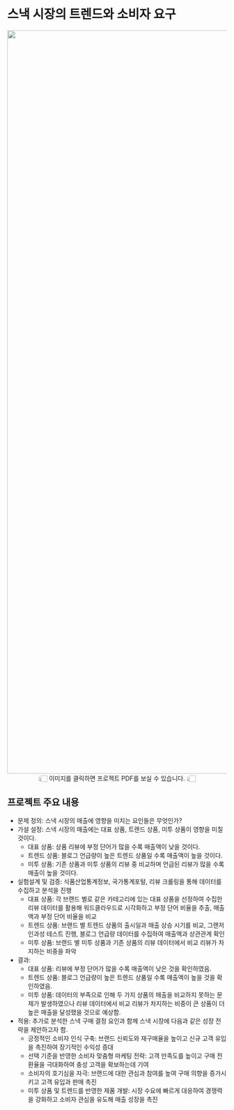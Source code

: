 # 스낵 시장의 트렌드와 소비자 요구
<div align="center"> <a href="https://github.com/hyenns/Python_project/blob/main/%E1%84%89%E1%85%B3%E1%84%82%E1%85%A2%E1%86%A8_%E1%84%89%E1%85%B5%E1%84%8C%E1%85%A1%E1%86%BC%E1%84%8B%E1%85%B4_%E1%84%90%E1%85%B3%E1%84%85%E1%85%A6%E1%86%AB%E1%84%83%E1%85%B3%E1%84%8B%E1%85%AA_%E1%84%89%E1%85%A9%E1%84%87%E1%85%B5%E1%84%8C%E1%85%A1_%E1%84%8B%E1%85%AD%E1%84%80%E1%85%AE.pdf"> <img width="1707" alt="스낵 시장의 트렌드와 소비자 요구 메인" src="https://github.com/user-attachments/assets/0b081e03-a19c-49b6-9da8-27dc8d309ee8"> </a> </div> <div align="center"> 👆🏻 이미지를 클릭하면 프로젝트 PDF를 보실 수 있습니다. 👆🏻 </div>

## 프로젝트 주요 내용
- 문제 정의: 스낵 시장의 매출에 영향을 미치는 요인들은 무엇인가?
- 가설 설정: 스낵 시장의 매출에는 대표 상품, 트렌드 상품, 미투 상품이 영향을 미칠 것이다.
    - 대표 상품: 상품 리뷰에 부정 단어가 많을 수록 매출액이 낮을 것이다.
    - 트렌드 상품: 블로그 언급량이 높은 트렌드 상품일 수록 매출액이 높을 것이다.
    - 미투 상품: 기존 상품과 미투 상품의 리뷰 중 비교하며 언급된 리뷰가 많을 수록 매출이 높을 것이다.
- 실험설계 및 검증: 식품산업통계정보, 국가통계포털, 리뷰 크롤링을 통해 데이터를 수집하고 분석을 진행
    - 대표 상품: 각 브랜드 별로 같은 카테고리에 있는 대표 상품을 선정하여 수집한 리뷰 데이터를 활용해 워드클라우드로 시각화하고 부정 단어 비율을 추출, 매출액과 부정 단어 비율을 비교
    - 트렌드 상품: 브랜드 별 트렌드 상품의 출시일과 매출 상승 시기를 비교, 그랜저 인과성 테스트 진행, 블로그 언급량 데이터를 수집하여 매출액과 상관관계 확인
    - 미투 상품: 브랜드 별 미투 상품과 기존 상품의 리뷰 데이터에서 비교 리뷰가 차지하는 비중을 파악
- 결과:
    - 대표 상품: 리뷰에 부정 단어가 많을 수록 매출액이 낮은 것을 확인하였음.
    - 트렌드 상품: 블로그 언급량이 높은 트렌드 상품일 수록 매출엑이 높을 것을 확인하였음.
    - 미투 상품: 데이터의 부족으로 인해 두 가지 상품의 매출을 비교하지 못하는 문제가 발생하였으나 리뷰 데이터에서 비교 리뷰가 차지하는 비중이 큰 상품이 더 높은 매출을 달성했을 것으로 예상함.
- 적용: 추가로 분석한 스낵 구매 결정 요인과 함께 스낵 시장에 다음과 같은 성장 전략을 제안하고자 함.
    - 긍정적인 소비자 인식 구축: 브랜드 신뢰도와 재구매율을 높이고 신규 고객 유입을 촉진하여 장기적인 수익성 증대
    - 선택 기준을 반영한 소비자 맞춤형 마케팅 전략: 고객 만족도를 높이고 구매 전환율을 극대화하여 충성 고객을 확보하는데 기여
    - 소비자의 호기심을 자극: 브랜드에 대한 관심과 참여를 높여 구매 의향을 증가시키고 고객 유입과 판매 촉진
    - 미투 상품 및 트렌드를 반영한 제품 개발: 시장 수요에 빠르게 대응하여 경쟁력을 강화하고 소비자 관심을 유도해 매출 성장을 촉진

